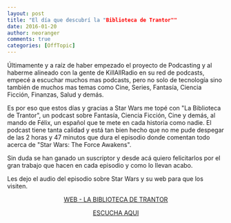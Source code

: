 ```yaml
---
layout: post
title: "El día que descubrí la "Biblioteca de Trantor""
date: 2016-01-20
author: neoranger
comments: true
categories: [OffTopic]
---
```

Últimamente y a raíz de haber empezado el proyecto de Podcasting y al haberme alineado con la gente de KillAllRadio en su red de podcasts, empecé a escuchar muchos mas podcasts, pero no solo de tecnología sino también de muchos mas temas como Cine, Series, Fantasía, Ciencia Ficción, Finanzas, Salud y demás.

Es por eso que estos días y gracias a Star Wars me topé con "La Biblioteca de Trantor", un podcast sobre Fantasía, Ciencia Ficción, Cine y demás, al mando de Félix, un español que te mete en cada historia como nadie.
El podcast tiene tanta calidad y está tan bien hecho que no me pude despegar de las 2 horas y 47 minutos que dura el episodio donde comentan todo acerca de "Star Wars: The Force Awakens".

Sin duda se han ganado un suscriptor y desde acá quiero felicitarlos por el gran trabajo que hacen en cada episodio y como lo llevan acabo.

Les dejo el audio del episodio sobre Star Wars y su web para que los visiten.

<p style="text-align:center;"><a href="http://labibliotecadetrantor.com/">WEB - LA BIBLIOTECA DE TRANTOR</a></p>

<p style="text-align:center;"><a href="http://www.ivoox.com/player_ej_10072910_2_1.html?data=kpWdmZeddZGhhpywj5WWaZS1lZySlaaWd46ZmKialJKJe6Shl5eah5yncZKljoqkpZKwpYy2ysfZy9TYqcTVjMnSjbnWpc%2Fo0NeYh5eXd5ifjpDA1sbWb7jV09iYuK6taZS1jKrZjanJt9HZ05KSmaiRkMKfo87Pzs7TuMbXwpDRx5C4tsLi1dTfj4qbh46o&amp;">ESCUCHA AQUI</a></p>
